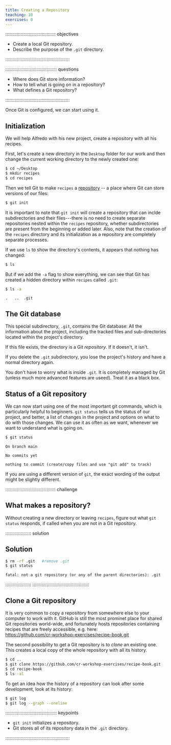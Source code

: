 ```yaml
---
title: Creating a Repository
teaching: 10
exercises: 0
---
```


::::::::::::::::::::::::::::::::::::::: objectives

- Create a local Git repository.
- Describe the purpose of the `.git` directory.

::::::::::::::::::::::::::::::::::::::::::::::::::

:::::::::::::::::::::::::::::::::::::::: questions

- Where does Git store information?
- How to tell what is going on in a repository?
- What defines a Git repository?

::::::::::::::::::::::::::::::::::::::::::::::::::

Once Git is configured, we can start using it.

## Initialization

We will help Alfredo with his new project, create a repository with all his recipes.

First, let's create a new directory in the `Desktop` folder for our work and then change the current working directory to the newly created one:

```bash
$ cd ~/Desktop
$ mkdir recipes
$ cd recipes
```

Then we tell Git to make `recipes` a [repository](../learners/reference.md#repository) -- a place where Git can store versions of our files:

```bash
$ git init
```

It is important to note that `git init` will create a repository that
can inclde subdirectories and their files---there is no need to create
separate repositories nested within the `recipes` repository, whether
subdirectories are present from the beginning or added later. Also, note
that the creation of the `recipes` directory and its initialization as a
repository are completely separate processes.

If we use `ls` to show the directory's contents,
it appears that nothing has changed:

```bash
$ ls
```

But if we add the `-a` flag to show everything,
we can see that Git has created a hidden directory within `recipes` called `.git`:

```bash
$ ls -a
```

```output
.	..	.git
```
## The Git database

This special subdirectory, `.git`, contains the Git database: All the information about the project, including the tracked files and sub-directories located within the project's directory.

If this file exists, the directory is a Git *repository*. If it doesn't, it isn't.

If you delete the `.git` subdirectory, you lose the project's history and have a
normal directory again.

You don't have to worry what is inside `.git`. It is completely managed by Git (unless much more advanced features are useed). Treat it as a black box.

## Status of a Git repository

We can now start using one of the most important git commands, which is particularly helpful to beginners. `git status` tells us the status of our project, and better, a list of changes in the project and options on what to do with those changes. We can use it as often as we want, whenever we want to understand what is going on.

```bash
$ git status
```

```output
On branch main

No commits yet

nothing to commit (create/copy files and use "git add" to track)
```

If you are using a different version of `git`, the exact
wording of the output might be slightly different.

:::::::::::::::::::::::::::::::::::::::  challenge

## What makes a repository?

Without creating a new directory or leaving `recipes`, figure out what `git status` responds, if called when you are not in a Git repository.

:::::::::::::::::::: solution
## Solution

~~~bash
$ rm -rf .git   #remove .git
$ git status
~~~
~~~output
fatal: not a git repository (or any of the parent directories): .git
~~~

::::::::::::::::::::
::::::::::::::::::::::::::::::::::::::::::::

## Clone a Git repository

It is very common to copy a repository from somewhere else to your computer to work with it. GitHub is still the most prominet place for shared Git repositories world-wide, and fortunately hosts repositories containing recipes that are freely accessible, e.g. here:  
https://github.com/cr-workshop-exercises/recipe-book.git

The second possibility to get a Git repository is to *clone* an existing one. This creates a local copy of the whole repository with all its history.

~~~bash
$ cd ..
$ git clone https://github.com/cr-workshop-exercises/recipe-book.git
$ cd recipe-book
$ ls -al
~~~

To get an idea how the history of a repository can look after some development, look at its history:

~~~bash
$ git log
$ git log --graph --oneline
~~~

:::::::::::::::::::::::::::::::::::::::: keypoints

- `git init` initializes a repository.
- Git stores all of its repository data in the `.git` directory.

::::::::::::::::::::::::::::::::::::::::::::::::::
